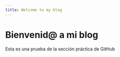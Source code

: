```yaml
---
title: Welcome to my blog
---
```


# Bienvenid@ a mi blog

Esta es una prueba de la sección práctica de GitHub

